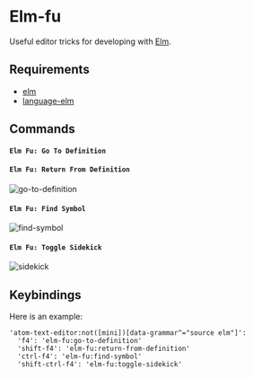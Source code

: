 # Elm-fu

Useful editor tricks for developing with [Elm](http://elm-lang.org).

## Requirements

* [elm](http://elm-lang.org/install)
* [language-elm](https://atom.io/packages/language-elm)
<!--- * [linter-elm-make](https://atom.io/packages/linter-elm-make) -->

## Commands

#### `Elm Fu: Go To Definition`

#### `Elm Fu: Return From Definition`

![go-to-definition](https://github.com/halohalospecial/atom-elm-fu/blob/master/images/go-to-definition.gif?raw=true)

#### `Elm Fu: Find Symbol`

![find-symbol](https://github.com/halohalospecial/atom-elm-fu/blob/master/images/find-symbol.gif?raw=true)

#### `Elm Fu: Toggle Sidekick`

![sidekick](https://github.com/halohalospecial/atom-elm-fu/blob/master/images/sidekick.gif?raw=true)

## Keybindings

Here is an example:
```
'atom-text-editor:not([mini])[data-grammar^="source elm"]':
  'f4': 'elm-fu:go-to-definition'
  'shift-f4': 'elm-fu:return-from-definition'
  'ctrl-f4': 'elm-fu:find-symbol'
  'shift-ctrl-f4': 'elm-fu:toggle-sidekick'
```

<!---
Warning:  Most of these are hacky experiments that may not always work properly.  Use at your own risk! :p

#### `Elm Fu: Find Usages`
Finds all usages of the function under the cursor.

This works by reading the `.elmo` files in `elm-stuff` and generating a JavaScript syntax tree using [Esprima](http://esprima.org/).

For best results, enable `Lint On The Fly` in the [linter-elm-make](https://atom.io/packages/linter-elm-make) settings.

![find-usages](https://github.com/halohalospecial/atom-elm-fu/blob/master/images/find-usages.gif?raw=true)

#### `Elm Fu: Find Unused`
Finds all unused functions in the project.

Uses the same technique as `Elm Fu: Find Usages`.
-->
